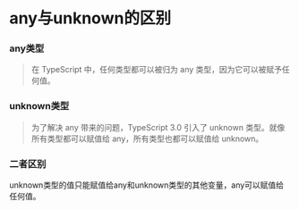 # any与unknown的区别

### any类型

> 在 TypeScript 中，任何类型都可以被归为 any 类型，因为它可以被赋予任何值。

### unknown类型

> 为了解决 any 带来的问题，TypeScript 3.0 引入了 unknown 类型。就像所有类型都可以赋值给 any，所有类型也都可以赋值给 unknown。

### 二者区别

unknown类型的值只能赋值给any和unknown类型的其他变量，any可以赋值给任何值。